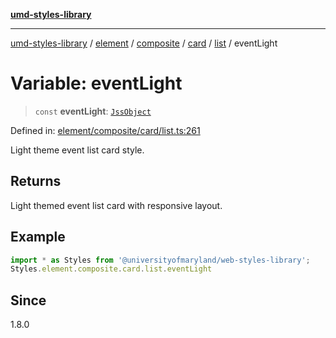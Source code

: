 [**umd-styles-library**](../../../../../../../../README.md)

***

[umd-styles-library](../../../../../../../../modules.md) / [element](../../../../../../../README.md) / [composite](../../../../../README.md) / [card](../../../README.md) / [list](../README.md) / eventLight

# Variable: eventLight

> `const` **eventLight**: [`JssObject`](../../../../../../../../utilities/namespaces/transform/type-aliases/JssObject.md)

Defined in: [element/composite/card/list.ts:261](https://github.com/UMD-Digital/design-system/blob/8021d9898368f604bce452fe4dde6fae3a0578fd/packages/styles/source/element/composite/card/list.ts#L261)

Light theme event list card style.

## Returns

Light themed event list card with responsive layout.

## Example

```typescript
import * as Styles from '@universityofmaryland/web-styles-library';
Styles.element.composite.card.list.eventLight
```

## Since

1.8.0
